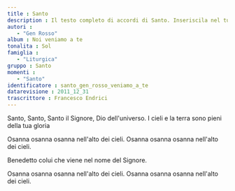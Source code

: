 ```yaml
--- 
title : Santo
description : Il testo completo di accordi di Santo. Inseriscila nel tuo canzoniere!
autori : 
   - "Gen Rosso"
album : Noi veniamo a te
tonalita : Sol
famiglia : 
   - "Liturgica"
gruppo : Santo
momenti : 
   - "Santo"
identificatore : santo_gen_rosso_veniamo_a_te
datarevisione : 2011_12_31
trascrittore : Francesco Endrici
--- 
```




Santo, Santo, Santo  il Signore, Dio dell'universo.
I cieli  e la terra  sono pieni della tua gloria


Osanna  osanna osanna nell'alto dei cieli. 
Osanna  osanna osanna nell'alto dei cieli.


Benedetto colui che viene nel nome del Signore.


Osanna  osanna osanna nell'alto dei cieli.
Osanna  osanna osanna nell'alto dei cieli.


